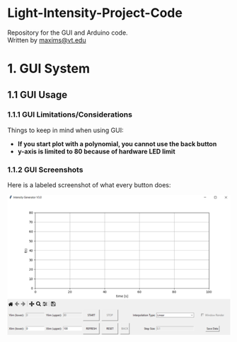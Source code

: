 # Light-Intensity-Project-Code
Repository for the GUI and Arduino code.\
Written by maxims@vt.edu 


# 1. GUI System
## 1.1 GUI Usage
### 1.1.1 GUI Limitations/Considerations 
Things to keep in mind when using GUI:
- **If you start plot with a polynomial, you cannot use the back button**
- **y-axis is limited to 80 because of hardware LED limit**
### 1.1.2 GUI Screenshots


Here is a labeled screenshot of what every button does:

![Screenshot of GUI.](ReadMe_Data/Capture.PNG)
